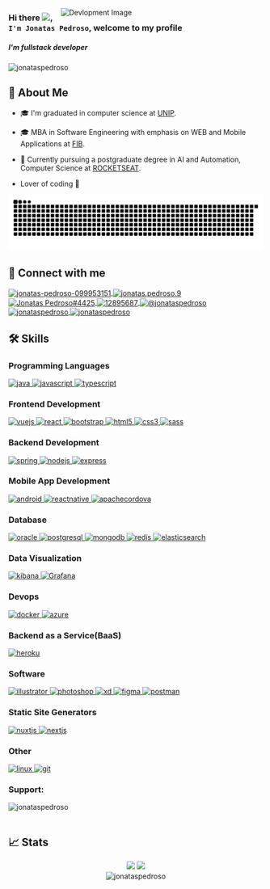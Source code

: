 <img src="https://media3.giphy.com/media/L8K62iTDkzGX6/giphy.gif" min-width="200px" max-width="250px" width="400px"
    align="right" alt="Devlopment Image">

### Hi there <img src="https://media.giphy.com/media/hvRJCLFzcasrR4ia7z/giphy.gif" width="25px">, `I'm Jonatas Pedroso`, welcome to my profile
##### I'm fullstack developer

<p align="left"> <img
        src="https://komarev.com/ghpvc/?username=jonataspedroso&label=Profile%20views&color=0e75b6&style=flat"
        alt="jonataspedroso" /> </p>

## 🚀 About Me
- :mortar_board: I'm graduated in computer science at [UNIP](https://unip.br/presencial).
- :mortar_board: MBA in Software Engineering with emphasis on WEB and Mobile Applications at [FIB](https://fib.edu.br/).
- :rocket: Currently pursuing a postgraduate degree in AI and Automation, Computer Science at [ROCKETSEAT](https://app.rocketseat.com.br/me/jonatas-pedroso).

- Lover of coding :exploding_head:

![Snake animation](https://github.com/jonataspedroso/jonataspedroso/blob/output/github-contribution-grid-snake.svg)

## 🔗 Connect with me
<p align="left">
	<a href="https://linkedin.com/in/jonatas-pedroso-099953151" target="blank">
        <img align="center"
            src="https://img.shields.io/badge/LinkedIn-0077B5?style=for-the-badge&logo=linkedin&logoColor=white"
            alt="jonatas-pedroso-099953151"/>
    </a>
	<a href="https://fb.com/jonatas.pedroso.9" target="blank">
        <img align="center"
            src="https://img.shields.io/badge/Facebook-1877F2?style=for-the-badge&logo=facebook&logoColor=white"
            alt="jonatas.pedroso.9" />
    </a>
	<a href="https://discord.gg/Jonatas Pedroso#4425" target="blank">
        <img align="center"
            src="https://img.shields.io/badge/Discord-7289DA?style=for-the-badge&logo=discord&logoColor=white"
            alt="Jonatas Pedroso#4425"/>
    </a>
    <a href="https://stackoverflow.com/users/12895687" target="blank">
        <img align="center"
            src="https://img.shields.io/badge/Stack_Overflow-FE7A16?style=for-the-badge&logo=stack-overflow&logoColor=white"
            alt="12895687"/>
    </a>
	<a href="https://medium.com/@jonataspedroso" target="blank">
        <img align="center"
            src="https://img.shields.io/badge/Medium-12100E?style=for-the-badge&logo=medium&logoColor=white"
            alt="@jonataspedroso" />
    </a>
    <a href="https://dev.to/jonataspedroso" target="blank">
        <img align="center" src="https://img.shields.io/badge/dev.to-0A0A0A?style=for-the-badge&logo=dev-dot-to&logoColor=white"
            alt="jonataspedroso"/>
    </a>
	<a href="https://codepen.io/jonataspedroso" target="blank">
        <img align="center"
            src="https://img.shields.io/badge/Codepen-000000?style=for-the-badge&logo=codepen&logoColor=white"
            alt="jonataspedroso" />
    </a>
</p>


## 🛠️ Skills
### Programming Languages
<p align="left">
	<a href="https://www.java.com" target="_blank">
        <img src="https://img.shields.io/badge/Java-ED8B00?style=for-the-badge&logo=java&logoColor=white" alt="java"/>
    </a>
	<a href="https://developer.mozilla.org/en-US/docs/Web/JavaScript" target="_blank">
        <img src="https://img.shields.io/badge/JavaScript-F7DF1E?style=for-the-badge&logo=javascript&logoColor=black" alt="javascript" />
    </a>
	<a href="https://www.typescriptlang.org/" target="_blank">
        <img src="https://img.shields.io/badge/TypeScript-007ACC?style=for-the-badge&logo=typescript&logoColor=white" alt="typescript"/>
    </a>
</p>

### Frontend Development
<p align="left">
	<a href="https://vuejs.org/" target="_blank">
        <img src="https://img.shields.io/badge/Vue.js-35495E?style=for-the-badge&logo=vue-dot-js&logoColor=4FC08D" alt="vuejs" />
    </a>
	<a href="https://reactjs.org/" target="_blank">
        <img src="https://img.shields.io/badge/React-20232A?style=for-the-badge&logo=react&logoColor=61DAFB"
            alt="react" />
    </a>
	<a href="https://getbootstrap.com" target="_blank">
        <img src="https://img.shields.io/badge/Bootstrap-563D7C?style=for-the-badge&logo=bootstrap&logoColor=white"
            alt="bootstrap" />
    </a>
	<a href="https://www.w3.org/html/" target="_blank">
        <img src="https://img.shields.io/badge/HTML5-E34F26?style=for-the-badge&logo=html5&logoColor=white"
            alt="html5" />
    </a>
	<a href="https://www.w3schools.com/css/" target="_blank">
        <img src="https://img.shields.io/badge/CSS3-1572B6?style=for-the-badge&logo=css3&logoColor=white"
            alt="css3" />
    </a>
	<a href="https://sass-lang.com" target="_blank">
        <img src="https://img.shields.io/badge/Sass-CC6699?style=for-the-badge&logo=sass&logoColor=white" alt="sass" />
    </a>
</p>

### Backend Development
<p align="left">
	<a href="https://spring.io/" target="_blank">
        <img src="https://img.shields.io/badge/Spring-6DB33F?style=for-the-badge&logo=spring&logoColor=white" alt="spring"/>
    </a>
	<a href="https://nodejs.org" target="_blank">
        <img src="https://img.shields.io/badge/Node.js-43853D?style=for-the-badge&logo=node-dot-js&logoColor=white" alt="nodejs" />
    </a>
	<a href="https://expressjs.com" target="_blank">
        <img src="https://img.shields.io/badge/Express.js-000000?style=for-the-badge&logo=express&logoColor=white" alt="express" />
    </a>
</p>

### Mobile App Development
<p align="left">
	<a href="https://developer.android.com" target="_blank">
        <img src="https://img.shields.io/badge/Android-3DDC84?style=for-the-badge&logo=android&logoColor=white" alt="android"/>
    </a>
	<a href="https://reactnative.dev/" target="_blank">
        <img src="https://img.shields.io/badge/React_Native-20232A?style=for-the-badge&logo=react&logoColor=61DAFB" alt="reactnative"/>
    </a>
	<a href="https://cordova.apache.org/" target="_blank">
        <img src="https://img.shields.io/badge/Cordova-35434F?style=for-the-badge&logo=apache-cordova&logoColor=E8E8E8" alt="apachecordova" />
    </a>
</p>

### Database
<p align="left">
	<a href="https://www.oracle.com/" target="_blank">
        <img src="https://img.shields.io/badge/Oracle-F80000?style=for-the-badge&logo=oracle&logoColor=black" alt="oracle" />
    </a>
	<a href="https://www.postgresql.org" target="_blank">
        <img src="https://img.shields.io/badge/PostgreSQL-316192?style=for-the-badge&logo=postgresql&logoColor=white" alt="postgresql" />
    </a>
	<a href="https://www.mongodb.com/" target="_blank">
        <img src="https://img.shields.io/badge/MongoDB-4EA94B?style=for-the-badge&logo=mongodb&logoColor=white" alt="mongodb" />
    </a>
	<a href="https://redis.io" target="_blank">
        <img src="https://img.shields.io/badge/redis-%23DD0031.svg?&style=for-the-badge&logo=redis&logoColor=white" alt="redis" />
    </a>
	<a href="https://www.elastic.co" target="_blank">
        <img src="https://img.shields.io/badge/Elastic_Search-005571?style=for-the-badge&logo=elasticsearch&logoColor=white" alt="elasticsearch" />
    </a>
</p>

### Data Visualization
<p align="left">
	<a href="https://www.elastic.co/kibana" target="_blank">
        <img src="https://img.shields.io/badge/Kibana-005571?style=for-the-badge&logo=kibana&logoColor=white" alt="kibana" />
    </a>
	<a href="https://grafana.com" target="_blank">
        <img src="https://img.shields.io/badge/Grafana-F46800?style=for-the-badge&logo=grafana&logoColor=white" alt="Grafana" />
    </a>
</p>

### Devops
<p align="left">
	<a href="https://www.docker.com/" target="_blank">
        <img src="https://img.shields.io/badge/Docker-2CA5E0?style=for-the-badge&logo=docker&logoColor=white" alt="docker" />
    </a>
	<a href="https://azure.microsoft.com/en-in/" target="_blank">
        <img src="https://img.shields.io/badge/microsoft%20azure-0089D6?style=for-the-badge&logo=microsoft-azure&logoColor=white" alt="azure" />
    </a>
</p>

### Backend as a Service(BaaS)
<p align="left">
	<a href="https://heroku.com" target="_blank">
        <img src="https://img.shields.io/badge/Heroku-430098?style=for-the-badge&logo=heroku&logoColor=white" alt="heroku" />
    </a>
</p>

### Software
<p align="left">
	<a href="https://www.adobe.com/in/products/illustrator.html" target="\_blank">
        <img src="https://img.shields.io/badge/Adobe%20Illustrator-FF9A00?style=for-the-badge&logo=adobe%20illustrator&logoColor=white" alt="illustrator" />
    </a>
	<a href="https://www.photoshop.com/en" target="\_blank">
        <img src="https://img.shields.io/badge/Adobe%20Photoshop-31A8FF?style=for-the-badge&logo=Adobe%20Photoshop&logoColor=black"
            alt="photoshop"/>
    </a>
	<a href="https://www.adobe.com/products/xd.html" target="\_blank">
        <img src="https://img.shields.io/badge/Adobe%20XD-FF61F6?style=for-the-badge&logo=Adobe%20XD&logoColor=white" alt="xd"/>
    </a>
	<a href="https://www.figma.com/" target="\_blank">
        <img src="https://img.shields.io/badge/Figma-F24E1E?style=for-the-badge&logo=figma&logoColor=white" alt="figma" />
    </a>
	<a href="https://postman.com" target="\_blank">
        <img src="https://img.shields.io/badge/Postman-FF6C37?style=for-the-badge&logo=Postman&logoColor=white" alt="postman" />
    </a>
</p>

### Static Site Generators
<p align="left">
	<a href="https://nuxtjs.org/" target="\_blank">
        <img src="https://img.shields.io/badge/nuxt.js-00C58E?style=for-the-badge&logo=nuxt-dot-js&logoColor=white" alt="nuxtjs" />
    </a>
	 <a href="https://nextjs.org/" target="\_blank">
        <img src="https://img.shields.io/badge/next.js-000000?style=for-the-badge&logo=next-dot-js&logoColor=white" alt="nextjs" />
    </a>
</p>

### Other
<p align="left">
	<a href="https://www.linux.org/" target="\_blank">
        <img src="https://img.shields.io/badge/Linux-FCC624?style=for-the-badge&logo=linux&logoColor=black" alt="linux" />
    </a>
    <a href="https://git-scm.com/" target="\_blank">
        <img src="https://img.shields.io/badge/Git-F05032?style=for-the-badge&logo=git&logoColor=white" alt="git" />
    </a>
</p>


<h3 align="left">Support:</h3>
<p>
    <a href="https://www.buymeacoffee.com/jonataspedroso">
        <img align="left" src="https://img.shields.io/badge/Buy_Me_A_Coffee-FFDD00?style=for-the-badge&logo=buy-me-a-coffee&logoColor=black" alt="jonataspedroso" />
    </a>
</p>

<br>
<br>

## 📈 Stats
 <div align="center">
	<img height="180em" src="https://github-readme-stats.vercel.app/api?username=jonataspedroso&show_icons=true&theme=dracula&include_all_commits=true&count_private=true"/>
  	<img height="180em" src="https://github-readme-stats.vercel.app/api/top-langs/?username=jonataspedroso&layout=compact&langs_count=16&theme=dracula"/>
</div>

<div align="center">
    <img align="center" src="https://github-readme-stats.vercel.app/api/wakatime?username=JonatasPedroso&show_icons=true&theme=dracula" alt="jonataspedroso" />
</div>
